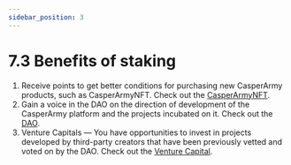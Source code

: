 ```yaml
---
sidebar_position: 3
---
```


# 7.3 Benefits of staking

1. Receive points to get better conditions for purchasing new CasperArmy products, such as CasperArmyNFT. Check out the <a href="https://docs.casperarmy.org/docs/CasperArmyNFT/6.1-Use-cases/">CasperArmyNFT</a>.
2. Gain a voice in the DAO on the direction of development of the CasperArmy platform and the projects incubated on it. Check out the <a href="https://docs.casperarmy.org/docs/PRODUCTS%20AND%20SERVICES/2.2%20DAO/">DAO</a>.
3. Venture Capitals — You have opportunities to invest in projects developed by third-party creators that have been previously vetted and voted on by the DAO. Check out the <a href="https://docs.casperarmy.org/docs/PRODUCTS%20AND%20SERVICES/2.3%20Venture%20Capital/">Venture Capital</a>.
